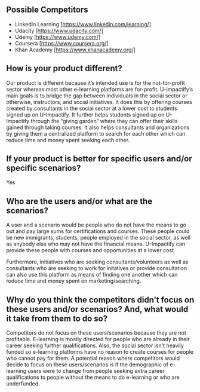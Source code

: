## Possible Competitors
- LinkedIn Learning [https://www.linkedin.com/learning/]
- Udacity [https://www.udacity.com/]
- Udemy [https://www.udemy.com/]
- Coursera [https://www.coursera.org/]
- Khan Academy [https://www.khanacademy.org/]
## How is your product different?
Our product is different because it’s intended use is for the not-for-profit sector whereas most other e-learning platforms are for-profit. U-impactify’s main goals is to bridge the gap between individuals in the social sector or otherwise, instructors, and social initiatives. It does this by offering courses created by consultants in the social sector at a lower cost to students signed up on U-Impactify. It further helps students signed up on U-Impactify through the “giving garden” where they can offer their skills gained through taking courses. It also helps consultants and organizations by giving them a centralized platform to search for each other which can reduce time and money spent seeking each other. 
## If your product is better for specific users and/or specific scenarios?
Yes
## Who are the users and/or what are the scenarios?
A user and a scenario  would be people who do not have the means to go out and pay large sums for certifications and courses. These people could be new immigrants, students, people employed in the social sector, as well as anybody else who may not have the financial means. U-Impactify can provide these people with courses and opportunities at a lower cost.

Furthermore, initiatives who are seeking consultants/volunteers as well as consultants who are seeking to work for initatives or provide consultation can also use this platform as means of finding one another which can reduce time and money spent on marketing/searching.
## Why do you think the competitors didn’t focus on these users and/or scenarios? And, what would it take from them to do so?
Competitors do not focus on these users/scenarios because they are not profitable. E-learning is mostly directed for people who are already in their career seeking further qualifications. Also, the social sector isn't heavily funded so e-learning platforms have no reason to create courses for people who cannot pay for them.  A potential reason where competitors would decide to focus on these users/scenarios is if the demographic of e-learning users were to change from people seeking extra career qualifications to people without the means to do e-learning or who are underfunded.



